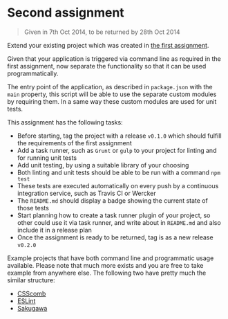 # Second assignment

> Given in 7th Oct 2014, to be returned by 28th Oct 2014

Extend your existing project which was created in [the first assignment](1-command-line.md).

Given that your application is triggered via command line as required in the first assignment,
now separate the functionality so that it can be used programmatically.

The entry point of the application, as described in `package.json` with the `main` property,
this script will be able to use the separate custom modules by requiring them.
In a same way these custom modules are used for unit tests.

This assignment has the following tasks:

- Before starting, tag the project with a release `v0.1.0` which should fulfill the requirements of the first assignment
- Add a task runner, such as `Grunt` or `gulp` to your project for linting and for running unit tests
- Add unit testing, by using a suitable library of your choosing
- Both linting and unit tests should be able to be run with a command `npm test`
- These tests are executed automatically on every push by a continuous integration service, such as Travis CI or Wercker
- The `README.md` should display a badge showing the current state of those tests
- Start planning how to create a task runner plugin of your project, so other could use it via task runner,
  and write about in `README.md` and also include it in a release plan
- Once the assignment is ready to be returned, tag is as a new release `v0.2.0`

Example projects that have both command line and programmatic usage available.
Please note that much more exists and you are free to take example from anywhere else.
The following two have pretty much the similar structure:

- [CSScomb](https://github.com/csscomb/csscomb.js)
- [ESLint](https://github.com/eslint/eslint)
- [Sakugawa](https://github.com/paazmaya/sakugawa)
